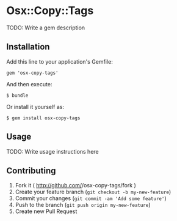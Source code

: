 # Osx::Copy::Tags

TODO: Write a gem description

## Installation

Add this line to your application's Gemfile:

    gem 'osx-copy-tags'

And then execute:

    $ bundle

Or install it yourself as:

    $ gem install osx-copy-tags

## Usage

TODO: Write usage instructions here

## Contributing

1. Fork it ( http://github.com/<my-github-username>/osx-copy-tags/fork )
2. Create your feature branch (`git checkout -b my-new-feature`)
3. Commit your changes (`git commit -am 'Add some feature'`)
4. Push to the branch (`git push origin my-new-feature`)
5. Create new Pull Request
